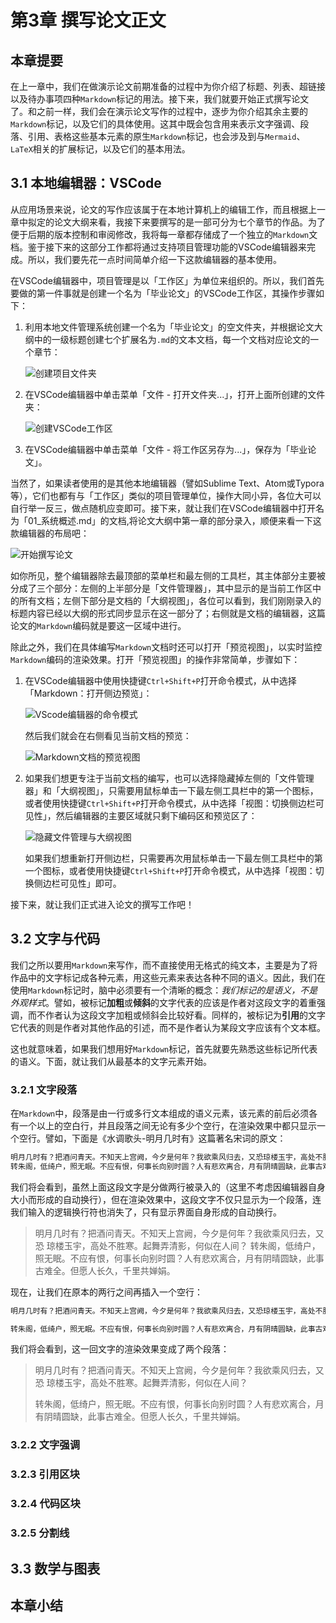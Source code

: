# 第3章 撰写论文正文

## 本章提要

在上一章中，我们在做演示论文前期准备的过程中为你介绍了标题、列表、超链接以及待办事项四种`Markdown`标记的用法。接下来，我们就要开始正式撰写论文了。和之前一样，我们会在演示论文写作的过程中，逐步为你介绍其余主要的`Markdown`标记，以及它们的具体使用。这其中既会包含用来表示文字强调、段落、引用、表格这些基本元素的原生`Markdown`标记，也会涉及到与`Mermaid`、`LaTeX`相关的扩展标记，以及它们的基本用法。

## 3.1 本地编辑器：VSCode

从应用场景来说，论文的写作应该属于在本地计算机上的编辑工作，而且根据上一章中拟定的论文大纲来看，我接下来要撰写的是一部可分为七个章节的作品。为了便于后期的版本控制和审阅修改，我将每一章都存储成了一个独立的`Markdown`文档。鉴于接下来的这部分工作都将通过支持项目管理功能的VSCode编辑器来完成。所以，我们要先花一点时间简单介绍一下这款编辑器的基本使用。

在VSCode编辑器中，项目管理是以「工作区」为单位来组织的。所以，我们首先要做的第一件事就是创建一个名为「毕业论文」的VSCode工作区，其操作步骤如下：

1. 利用本地文件管理系统创建一个名为「毕业论文」的空文件夹，并根据论文大纲中的一级标题创建七个扩展名为`.md`的文本文档，每一个文档对应论文的一个章节：

   ![创建项目文件夹](img/3-1.png)

2. 在VSCode编辑器中单击菜单「文件 - 打开文件夹...」，打开上面所创建的文件夹：

   ![创建VSCode工作区](img/3-2.png)

3. 在VSCode编辑器中单击菜单「文件 - 将工作区另存为...」，保存为「毕业论文」。

当然了，如果读者使用的是其他本地编辑器（譬如Sublime Text、Atom或Typora等），它们也都有与「工作区」类似的项目管理单位，操作大同小异，各位大可以自行举一反三，做点随机应变即可。接下来，就让我们在VSCode编辑器中打开名为「01_系统概述.md」的文档,将论文大纲中第一章的部分录入，顺便来看一下这款编辑器的布局吧：

![开始撰写论文](img/3-3.png)

如你所见，整个编辑器除去最顶部的菜单栏和最左侧的工具栏，其主体部分主要被分成了三个部分：左侧的上半部分是「文件管理器」，其中显示的是当前工作区中的所有文档；左侧下部分是文档的「大纲视图」，各位可以看到，我们刚刚录入的标题内容已经以大纲的形式同步显示在这一部分了；右侧就是文档的编辑器，这篇论文的`Markdown`编码就是要这一区域中进行。

除此之外，我们在具体编写`Markdown`文档时还可以打开「预览视图」，以实时监控`Markdown`编码的渲染效果。打开「预览视图」的操作非常简单，步骤如下：

1. 在VSCode编辑器中使用快捷键`Ctrl+Shift+P`打开命令模式，从中选择「Markdown：打开侧边预览」：

   ![VScode编辑器的命令模式](img/3-4.png)

   然后我们就会在右侧看见当前文档的预览：

   ![Markdown文档的预览视图](img/3-5.png)

2. 如果我们想更专注于当前文档的编写，也可以选择隐藏掉左侧的「文件管理 器」和「大纲视图」，只需要用鼠标单击一下最左侧工具栏中的第一个图标，或者使用快捷键`Ctrl+Shift+P`打开命令模式，从中选择「视图：切换侧边栏可见性」，然后编辑器的主要区域就只剩下编码区和预览区了：

   ![隐藏文件管理与大纲视图](img/3-6.png)

   如果我们想重新打开侧边栏，只需要再次用鼠标单击一下最左侧工具栏中的第一个图标，或者使用快捷键`Ctrl+Shift+P`打开命令模式，从中选择「视图：切换侧边栏可见性」即可。

接下来，就让我们正式进入论文的撰写工作吧！

## 3.2 文字与代码

我们之所以要用`Markdown`来写作，而不直接使用无格式的纯文本，主要是为了将作品中的文字标记成各种元素，用这些元素来表达各种不同的语义。因此，我们在使用`Markdown`标记时，脑中必须要有一个清晰的概念：*我们标记的是语义，不是外观样式*。譬如，被标记**加粗**或**倾斜**的文字代表的应该是作者对这段文字的着重强调，而不作者认为这段文字加粗或倾斜会比较好看。同样的，被标记为**引用**的文字它代表的则是作者对其他作品的引述，而不是作者认为某段文字应该有个文本框。

这也就意味着，如果我们想用好`Markdown`标记，首先就要先熟悉这些标记所代表的语义。下面，就让我们从最基本的文字元素开始。

### 3.2.1 文字段落

在`Markdown`中，段落是由一行或多行文本组成的语义元素，该元素的前后必须各有一个以上的空白行，并且段落之间无论有多少个空行，在渲染效果中都只显示一个空行。譬如，下面是《水调歌头-明月几时有》这篇著名宋词的原文：

```Markdown
明月几时有？把酒问青天。不知天上宫阙，今夕是何年？我欲乘风归去，又恐琼楼玉宇，高处不胜寒。起舞弄清影，何似在人间？
转朱阁，低绮户，照无眠。不应有恨，何事长向别时圆？人有悲欢离合，月有阴晴圆缺，此事古难全。但愿人长久，千里共婵娟。
```

我们将会看到，虽然上面这段文字是分做两行被录入的（这里不考虑因编辑器自身大小而形成的自动换行），但在渲染效果中，这段文字不仅只显示为一个段落，连我们输入的逻辑换行符也消失了，只有显示界面自身形成的自动换行。

> 明月几时有？把酒问青天。不知天上宫阙，今夕是何年？我欲乘风归去，又恐 琼楼玉宇，高处不胜寒。起舞弄清影，何似在人间？
> 转朱阁，低绮户，照无眠。不应有恨，何事长向别时圆？人有悲欢离合，月有阴晴圆缺，此事古难全。但愿人长久，千里共婵娟。

现在，让我们在原本的两行之间再插入一个空行：

```Markdown
明月几时有？把酒问青天。不知天上宫阙，今夕是何年？我欲乘风归去，又恐琼楼玉宇，高处不胜寒。起舞弄清影，何似在人间？

转朱阁，低绮户，照无眠。不应有恨，何事长向别时圆？人有悲欢离合，月有阴晴圆缺，此事古难全。但愿人长久，千里共婵娟。
```

我们将会看到，这一回文字的渲染效果变成了两个段落：

> 明月几时有？把酒问青天。不知天上宫阙，今夕是何年？我欲乘风归去，又恐 琼楼玉宇，高处不胜寒。起舞弄清影，何似在人间？
>
> 转朱阁，低绮户，照无眠。不应有恨，何事长向别时圆？人有悲欢离合，月有阴晴圆缺，此事古难全。但愿人长久，千里共婵娟。

### 3.2.2 文字强调

### 3.2.3 引用区块

### 3.2.4 代码区块

### 3.2.5 分割线

## 3.3 数学与图表

## 本章小结

